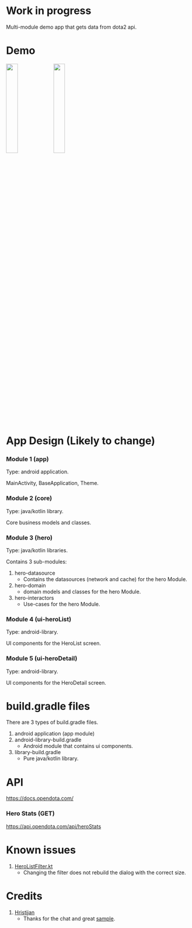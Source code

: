 # Work in progress
Multi-module demo app that gets data from dota2 api.

# Demo
<p>
    <img src="https://github.com/mitchtabian/Dota-Info/blob/master/art/demo1.gif" width="25%">
    <span style="width: 25%;"></span>
    <img src="https://github.com/mitchtabian/Dota-Info/blob/master/art/demo2.gif" width="25%">
</p>


# App Design (Likely to change)

### Module 1 (app)
Type: android application.

MainActivity, BaseApplication, Theme.

### Module 2 (core)
Type: java/kotlin library.

Core business models and classes.

### Module 3 (hero)
Type: java/kotlin libraries.

Contains 3 sub-modules:
1. hero-datasource
    - Contains the datasources (network and cache) for the hero Module.
1. hero-domain
    - domain models and classes for the hero Module.
1. hero-interactors
    - Use-cases for the hero Module.

### Module 4 (ui-heroList)
Type: android-library.

UI components for the HeroList screen.

### Module 5 (ui-heroDetail)
Type: android-library.

UI components for the HeroDetail screen.


# build.gradle files
There are 3 types of build.gradle files.
1. android application (app module)
1. android-library-build.gradle
    - Android module that contains ui components.
1. library-build.gradle
    - Pure java/kotlin library.


# API
https://docs.opendota.com/

### Hero Stats (GET)
https://api.opendota.com/api/heroStats

# Known issues
1. [HeroListFilter.kt]()
    - Changing the filter does not rebuild the dialog with the correct size.


# Credits
1. [Hristijan](https://twitter.com/funky_muse)
    - Thanks for the chat and great [sample](https://github.com/FunkyMuse/Aurora).


















